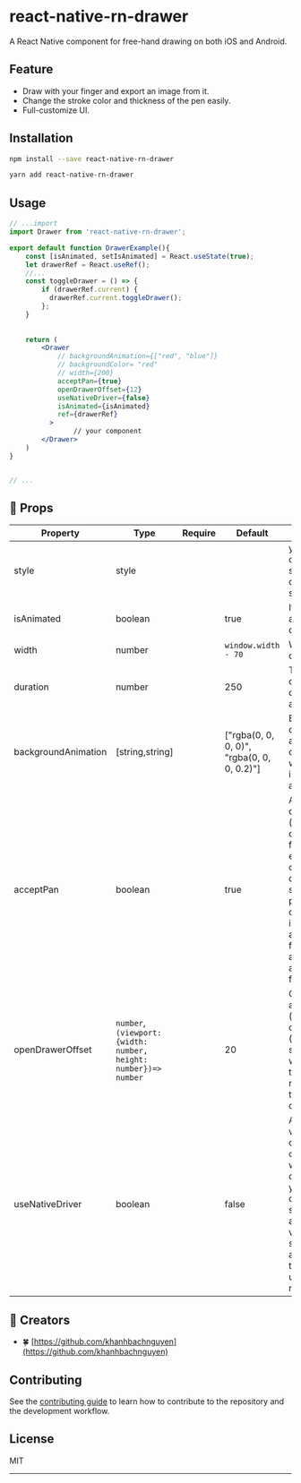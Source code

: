 # react-native-rn-drawer
A React Native component for free-hand drawing on both iOS and Android.
## Feature
+ Draw with your finger and export an image from it.
+ Change the stroke color and thickness of the pen easily.
+ Full-customize UI.
## Installation


```sh
npm install --save react-native-rn-drawer

yarn add react-native-rn-drawer
```

## Usage

```jsx
// ...import
import Drawer from 'react-native-rn-drawer';

export default function DrawerExample(){
    const [isAnimated, setIsAnimated] = React.useState(true);
    let drawerRef = React.useRef();
    //...
    const toggleDrawer = () => {
        if (drawerRef.current) {
          drawerRef.current.toggleDrawer();
        };
    }
    
    
    return (
        <Drawer
            // backgroundAnimation={["red", "blue"]}
            // backgroundColor= "red"
            // width={200}
            acceptPan={true}
            openDrawerOffset={12}
            useNativeDriver={false}
            isAnimated={isAnimated}
            ref={drawerRef}
          >
                // your component
        </Drawer>
    )
}


// ...

```
## :star2: Props
| **Property** | **Type** | **Require** | **Default** | **Description** |
|-------------|------|-------|--------|--------------|
| style | style |  |  | you can change the style of drawer with style property |
| isAnimated | boolean |  | true | If true active animation drawer |
| width | number |  | `window.width - 70` | Width content drawer |
| duration | number |  | 250 |  The duration of the open/close animation |
| backgroundAnimation | [string,string] |  | ["rgba(0, 0, 0, 0)", "rgba(0, 0, 0, 0.2)"] | Background ouside animation combined with isAnimation . attribute |
| acceptPan | boolean |  | true  | Allow for drawer pan (on touch drag). Set to false to effectively disable the drawer while still allowing programmatic control. if isAnimated attribute = false, acceptPan auto set = false |
| openDrawerOffset | `number`, `(viewport: {width: number, height: number})=> number`  |  | 20 |Can either be a integer (pixel value) or decimal (ratio of screen width).Defines the right hand margin when the drawer is open.  |
|useNativeDriver | boolean |  | false | Animated values are only compatible with one driver so if you use native driver when starting an animation on a value, make sure every animation on that value also uses the native driver.| 

## :memo: Creators 
* :four_leaf_clover:  [https://github.com/khanhbachnguyen](https://github.com/khanhbachnguyen)

## Contributing

See the [contributing guide](CONTRIBUTING.md) to learn how to contribute to the repository and the development workflow.

## License

MIT

---
